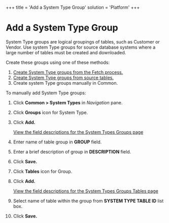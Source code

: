 +++
title = 'Add a System Type Group'
solution = 'Platform'
+++

# Add a System Type Group

System Type groups are logical groupings of tables, such as Customer or
Vendor. Use system Type groups for source database systems where a large
number of tables must be created and downloaded.

Create these groups using one of these methods: 

1.  [Create System Type groups from the Fetch
    process.](../../Collect/Use_Cases/Create_Groups_from_the_Fetch_Process)
2.  [Create System Type groups from source
    tables.](../../Collect/Use_Cases/Create_a_System_Type_Group_from_Source_Tables)
3.  Create system Type groups manually in Common.

To manually add System Type groups:

1.  Click **Common \> System Types** in *Navigation* pane.

2.  Click **Groups** icon for System Type.

3.  Click **Add.**
    
    [View the field descriptions for the System Types Groups
    page](../Page_Desc/System_Types_Groups)

4.  Enter name of table group in **GROUP** field.

5.  Enter a brief description of group in **DESCRIPTION** field.

6.  Click **Save.**

7.  Click **Tables** icon for Group.

8.  Click **Add.**
    
    [View the field descriptions for the System Types Groups Tables
    page](../Page_Desc/System_Types_Group_Tables)

9.  Select name of table within the group from **SYSTEM TYPE TABLE ID**
    list box.

10. Click **Save.**
